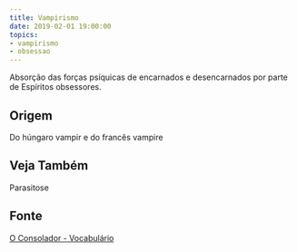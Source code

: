 ```yaml
---
title: Vampirismo
date: 2019-02-01 19:00:00
topics:
- vampirismo
- obsessao
---
```


Absorção das forças psíquicas de encarnados e desencarnados por parte de
Espíritos obsessores.

## Origem
Do húngaro vampir e do francês vampire

## Veja Também
Parasitose

## Fonte
[O Consolador - Vocabulário](http://www.oconsolador.com.br/linkfixo/vocabulario/principal.html)
